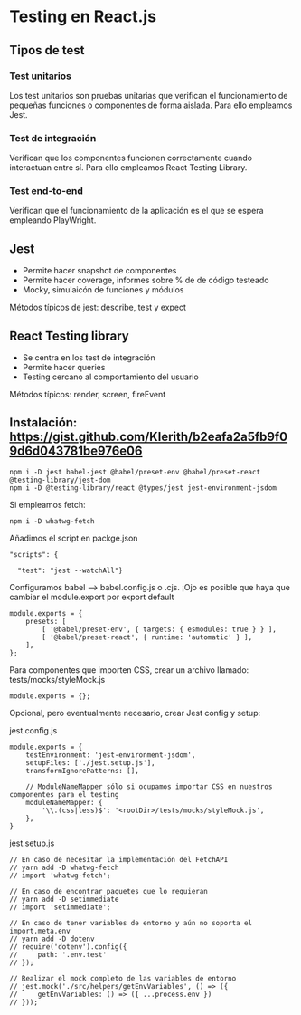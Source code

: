 # Testing en React.js

## Tipos de test

### Test unitarios

Los test unitarios son pruebas unitarias que verifican el funcionamiento de pequeñas funciones o componentes de forma aislada. Para ello empleamos Jest.

### Test de integración

Verifican que los componentes funcionen correctamente cuando interactuan entre sí. Para ello empleamos React Testing Library.

### Test end-to-end

Verifican que el funcionamiento de la aplicación es el que se espera empleando PlayWright.

## Jest

- Permite hacer snapshot de componentes
- Permite hacer coverage, informes sobre % de de código testeado
- Mocky, simulaicón de funciones y módulos

Métodos típicos de jest:  describe, test y expect

## React Testing library

- Se centra en los test de integración
- Permite hacer queries
- Testing cercano al comportamiento del usuario

Métodos típicos: render, screen, fireEvent

## Instalación: https://gist.github.com/Klerith/b2eafa2a5fb9f09d6d043781be976e06

```
npm i -D jest babel-jest @babel/preset-env @babel/preset-react @testing-library/jest-dom
npm i -D @testing-library/react @types/jest jest-environment-jsdom
```

Si empleamos fetch:
```
npm i -D whatwg-fetch
```

Añadimos el script en packge.json
```
"scripts": {

  "test": "jest --watchAll"}
```

Configuramos babel --> babel.config.js o .cjs. ¡Ojo es posible que haya que cambiar el module.export por export default

```
module.exports = {
    presets: [
        [ '@babel/preset-env', { targets: { esmodules: true } } ],
        [ '@babel/preset-react', { runtime: 'automatic' } ],
    ],
};
```

Para componentes que importen CSS, crear un archivo llamado: tests/mocks/styleMock.js
```
module.exports = {};
```

Opcional, pero eventualmente necesario, crear Jest config y setup:

jest.config.js
```
module.exports = {
    testEnvironment: 'jest-environment-jsdom',
    setupFiles: ['./jest.setup.js'],
    transformIgnorePatterns: [],
    
    // ModuleNameMapper sólo si ocupamos importar CSS en nuestros componentes para el testing
    moduleNameMapper: {
        '\\.(css|less)$': '<rootDir>/tests/mocks/styleMock.js',
    },
}
```
jest.setup.js
```
// En caso de necesitar la implementación del FetchAPI
// yarn add -D whatwg-fetch
// import 'whatwg-fetch'; 

// En caso de encontrar paquetes que lo requieran 
// yarn add -D setimmediate
// import 'setimmediate';

// En caso de tener variables de entorno y aún no soporta el import.meta.env
// yarn add -D dotenv
// require('dotenv').config({
//     path: '.env.test'
// });

// Realizar el mock completo de las variables de entorno
// jest.mock('./src/helpers/getEnvVariables', () => ({
//     getEnvVariables: () => ({ ...process.env })
// }));
```
